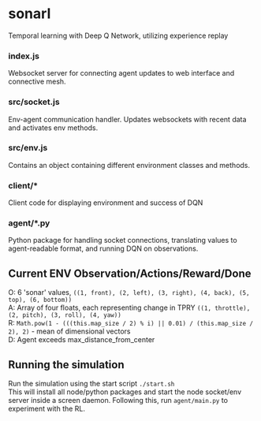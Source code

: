 # sonarl  
Temporal learning with Deep Q Network, utilizing experience replay

### index.js  
Websocket server for connecting agent updates to web interface and connective mesh.  

### src/socket.js  
Env-agent communication handler. Updates websockets with recent data and activates env methods.

### src/env.js  
Contains an object containing different environment classes and methods.

### client/*  
Client code for displaying environment and success of DQN

### agent/*.py
Python package for handling socket connections, translating values to agent-readable format, and running DQN on observations.

## Current ENV Observation/Actions/Reward/Done   
O: 6 'sonar' values, `((1, front), (2, left), (3, right), (4, back), (5, top), (6, bottom))`  
A: Array of four floats, each representing change in TPRY `((1, throttle), (2, pitch), (3, roll), (4, yaw))`  
R: `Math.pow(1 - (((this.map_size / 2) % i) || 0.01) / (this.map_size / 2), 2)` - mean of dimensional vectors   
D: Agent exceeds max_distance_from_center  

## Running the simulation  
Run the simulation using the start script `./start.sh`  
This will install all node/python packages and start the node socket/env server inside a screen daemon.
Following this, run `agent/main.py` to experiment with the RL.
